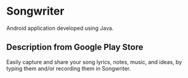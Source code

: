 # Songwriter
Android application developed using Java.
## Description from Google Play Store
Easily capture and share your song lyrics, notes, music, and ideas, by typing them and/or recording them in Songwriter.
